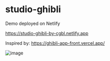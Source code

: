 # studio-ghibli

Demo deployed on Netlify

https://studio-ghibli-by-cgbl.netlify.app

Inspired by: https://ghibli-app-front.vercel.app/

![image](https://user-images.githubusercontent.com/58992828/193478304-3dcb2716-0eda-478d-9a46-774f9c3fd2c9.png)
